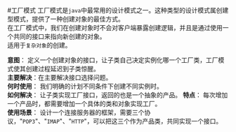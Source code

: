#工厂模式
工厂模式是`java`中最常用的设计模式之一。这种类型的设计模式属创建型模式，提供了一种创建对象的最佳方式。\
在工厂模式中，我们在创建对象时不会对客户端暴露创建逻辑，并且是通过使用一个共同的接口来指向新创建的对象。\
适用于`复杂对象`的创建。

**意图**： 定义一个创建对象的接口，让子类自己决定实例化哪一个工厂类，工厂模式使其创建过程延迟到子类惊醒。\
**主要解决**：在主要解决接口选择问题。\
**何时使用**： 我们明确的计划不同条件下创建不同实例时。\
**如何解决**： 让子类实现工厂接口，返回的也是一个抽象的产品。
**特点**： 每次增加一个产品时，都需要增加一个具体的类和对象实现工厂。\
**使用场景**： 设计一个连接服务器的框架，需要三个协议，"`POP3`"、"`IMAP`"、"`HTTP`"，可以把这三个作为产品类，共同实现一个接口。





